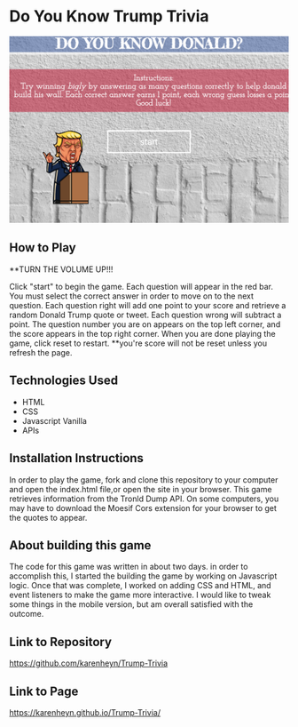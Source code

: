 Do You Know Trump Trivia
========================
![Image](MYDON.png "website")

## How to Play

**TURN THE VOLUME UP!!!

Click "start" to begin the game. Each question will appear in the red bar. You must select the correct answer in order to move on to the next question. Each question right will add one point to your score and retrieve a random Donald Trump quote or tweet. Each question wrong will subtract a point.
The question number you are on appears on the top left corner, and the score appears in the top right corner. When you are done playing the game, click reset to restart. **you're score will not be reset unless you refresh the page. 

## Technologies Used
* HTML
* CSS
* Javascript Vanilla
* APIs

## Installation Instructions
In order to play the game, fork and clone this repository to your computer and open the index.html file,or open the site in your browser.
This game retrieves information from the Tronld Dump API. On some computers, you may have to download the Moesif Cors
extension for your browser to get the quotes to appear.

## About building this game
The code for this game was written in about two days. in order to accomplish this, I started the building the game by working on Javascript logic. Once that was complete, I worked on adding CSS and HTML, and event listeners to make the game more interactive. 
I would like to tweak some things in the mobile version, but am overall satisfied with the outcome.

## Link to Repository
https://github.com/karenheyn/Trump-Trivia

## Link to Page
https://karenheyn.github.io/Trump-Trivia/
